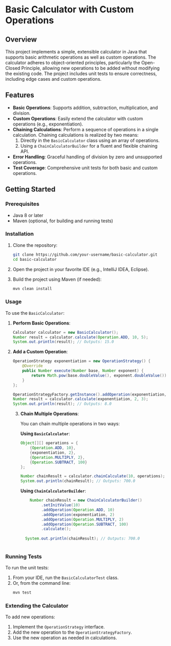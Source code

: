 # Basic Calculator with Custom Operations

## Overview

This project implements a simple, extensible calculator in Java that supports basic arithmetic operations as well as custom operations. The calculator adheres to object-oriented principles, particularly the Open-Closed Principle, allowing new operations to be added without modifying the existing code. The project includes unit tests to ensure correctness, including edge cases and custom operations.

## Features

- **Basic Operations**: Supports addition, subtraction, multiplication, and division.
- **Custom Operations**: Easily extend the calculator with custom operations (e.g., exponentiation).
- **Chaining Calculations**: Perform a sequence of operations in a single calculation. Chaining calculations is realized by two means:
  1. Directly in the `BasicCalculator` class using an array of operations.
  2. Using a `ChainCalculatorBuilder` for a fluent and flexible chaining API.
- **Error Handling**: Graceful handling of division by zero and unsupported operations.
- **Test Coverage**: Comprehensive unit tests for both basic and custom operations.


## Getting Started

### Prerequisites

- Java 8 or later
- Maven (optional, for building and running tests)

### Installation

1. Clone the repository:
    ```bash
    git clone https://github.com/your-username/basic-calculator.git
    cd basic-calculator
    ```

2. Open the project in your favorite IDE (e.g., IntelliJ IDEA, Eclipse).

3. Build the project using Maven (if needed):
    ```bash
    mvn clean install
    ```

### Usage

To use the `BasicCalculator`:

1. **Perform Basic Operations**:
    ```java
    Calculator calculator = new BasicCalculator();
    Number result = calculator.calculate(Operation.ADD, 10, 5);
    System.out.println(result); // Outputs: 15.0
    ```

2. **Add a Custom Operation**:
    ```java
    OperationStrategy exponentiation = new OperationStrategy() {
        @Override
        public Number execute(Number base, Number exponent) {
            return Math.pow(base.doubleValue(), exponent.doubleValue());
        }
    };

    OperationStrategyFactory.getInstance().addOperation(exponentiation, exponentiation);
    Number result = calculator.calculate(exponentiation, 2, 3);
    System.out.println(result); // Outputs: 8.0
    ```

   3. **Chain Multiple Operations**:

      You can chain multiple operations in two ways:

      **Using `BasicCalculator`**:
        ```java
        Object[][] operations = {
            {Operation.ADD, 10},
            {exponentiation, 2},
            {Operation.MULTIPLY, 2},
            {Operation.SUBTRACT, 100}
        };
  
        Number chainResult = calculator.chainCalculate(10, operations);
        System.out.println(chainResult); // Outputs: 700.0
      ```
      **Using `ChainCalculatorBuilder`**:
      ```java
          Number chainResult = new ChainCalculatorBuilder()
               .setInitValue(10)
               .addOperation(Operation.ADD, 10)
               .addOperation(exponentiation, 2)
               .addOperation(Operation.MULTIPLY, 2)
               .addOperation(Operation.SUBTRACT, 100)
               .calculate();
    
        System.out.println(chainResult); // Outputs: 700.0
  

### Running Tests

To run the unit tests:

1. From your IDE, run the `BasicCalculatorTest` class.
2. Or, from the command line:
    ```bash
    mvn test
    ```

### Extending the Calculator

To add new operations:

1. Implement the `OperationStrategy` interface.
2. Add the new operation to the `OperationStrategyFactory`.
3. Use the new operation as needed in calculations.
